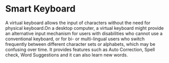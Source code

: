 # Smart Keyboard

A virtual keyboard allows the input of characters without the need for physical keyboard.On a desktop computer, a virtual keyboard might provide an alternative input mechanism for users with disabilities who cannot use a conventional keyboard, or for bi- or multi-lingual users who switch frequently between different character sets or alphabets, which may be confusing over time. It provides features such as Auto Correction, Spell check, Word Suggestions and it can also learn new words.
